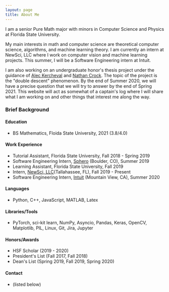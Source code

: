 ```yaml
---
layout: page
title: About Me
---
```


I am a senior Pure Math major with minors in Computer Science and Physics at Florida State University.

My main interests in math and computer science are theoretical computer science, algorithms, and machine learning theory. I am currently an intern at NewSci, LLC where I work on computer vision and machine learning projects. This summer, I will be a Software Engineering intern at Intuit.

I am also working on an undergraduate honor's thesis project under the guidance of [Alec Kercheval](https://www.math.fsu.edu/~kercheva/) and [Nathan Crock](https://www.sc.fsu.edu/people?uid=ndc08). The topic of the project is the "double descent" phenomenon. By the end of Summer 2020, we will have a precise question that we will try to answer by the end of Spring 2021. This website will act as somewhat of a captain's log where I will share what I am working on and other things that interest me along the way.

### Brief Background

#### Education
* BS Mathematics, Floida State University, 2021 (3.8/4.0)

#### Work Experience
* Tutorial Assistant, Florida State University, Fall 2018 - Spring 2019
* Software Engineering Intern, [Sphero](https://sphero.com/) (Boulder, CO), Summer 2019
* Learning Assistant, Florida State University, Fall 2019
* Intern, [NewSci, LLC](newsci.ai)(Tallahassee, FL), Fall 2019 - Present
* Software Engineering Intern, [Intuit](https://www.intuit.com/) (Mountain View, CA), Summer 2020

#### Languages
* Python, C++, JavaScript, MATLAB, Latex

#### Libraries/Tools
* PyTorch, sci-kit learn, NumPy, Asyncio, Pandas, Keras, OpenCV, Matplotlib, PIL, Linux, Git, Jira, Jupyter

#### Honors/Awards
* HSF Scholar (2019 - 2020)
* President's List (Fall 2017, Fall 2018)
* Dean's List (Spring 2019, Fall 2019, Spring 2020)

#### Contact
* (listed below)
